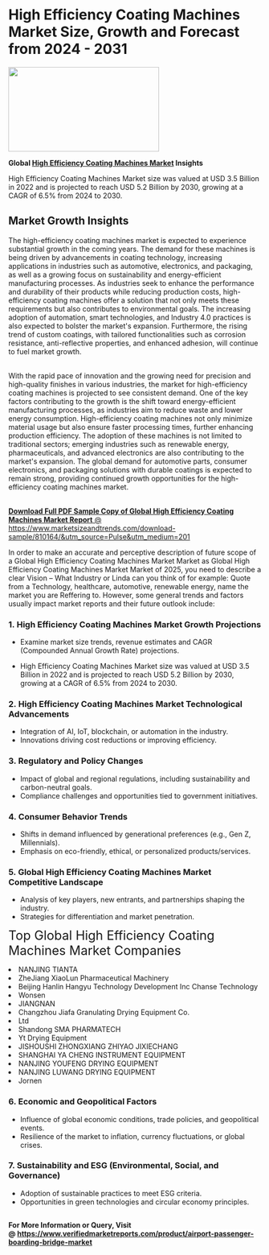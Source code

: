 <H1>High Efficiency Coating Machines Market Size, Growth and Forecast from 2024 - 2031</H1><img class="aligncenter size-medium wp-image-584254" src="https://thirdeyenews.in/wp-content/uploads/2024/09/Global-Market-Research-300x168.jpeg" alt="" width="300" height="168" /><p><strong>Global&nbsp;<a href="https://www.marketsizeandtrends.com/download-sample/810164/&amp;utm_source=Pulse&amp;utm_medium=201">High Efficiency Coating Machines Market</a> Insights</strong></p><p>High Efficiency Coating Machines Market size was valued at USD 3.5 Billion in 2022 and is projected to reach USD 5.2 Billion by 2030, growing at a CAGR of 6.5% from 2024 to 2030.</p><p><h2>Market Growth Insights</h2> <p>The high-efficiency coating machines market is expected to experience substantial growth in the coming years. The demand for these machines is being driven by advancements in coating technology, increasing applications in industries such as automotive, electronics, and packaging, as well as a growing focus on sustainability and energy-efficient manufacturing processes. As industries seek to enhance the performance and durability of their products while reducing production costs, high-efficiency coating machines offer a solution that not only meets these requirements but also contributes to environmental goals. The increasing adoption of automation, smart technologies, and Industry 4.0 practices is also expected to bolster the market's expansion. Furthermore, the rising trend of custom coatings, with tailored functionalities such as corrosion resistance, anti-reflective properties, and enhanced adhesion, will continue to fuel market growth. <br><br> <a href="#"></a> </p> <p>With the rapid pace of innovation and the growing need for precision and high-quality finishes in various industries, the market for high-efficiency coating machines is projected to see consistent demand. One of the key factors contributing to the growth is the shift toward energy-efficient manufacturing processes, as industries aim to reduce waste and lower energy consumption. High-efficiency coating machines not only minimize material usage but also ensure faster processing times, further enhancing production efficiency. The adoption of these machines is not limited to traditional sectors; emerging industries such as renewable energy, pharmaceuticals, and advanced electronics are also contributing to the market's expansion. The global demand for automotive parts, consumer electronics, and packaging solutions with durable coatings is expected to remain strong, providing continued growth opportunities for the high-efficiency coating machines market. <br><br> <a href="#"></p><p><span class=""><strong>Download Full PDF Sample Copy of Global High Efficiency Coating Machines Market Report</strong> @ <a href="https://www.marketsizeandtrends.com/download-sample/810164/&amp;utm_source=Pulse&amp;utm_medium=201" target="_blank">https://www.marketsizeandtrends.com/download-sample/810164/&amp;utm_source=Pulse&amp;utm_medium=201</a></span></p><p>In order to make an accurate and perceptive description of future scope of a Global&nbsp;High Efficiency Coating Machines Market Market as Global&nbsp;High Efficiency Coating Machines Market Market of 2025, you need to describe a clear Vision &ndash; What Industry or Linda can you think of for example: Quote from a Technology, healthcare, automotive, renewable energy, name the market you are Reffering to. However, some general trends and factors usually impact market reports and their future outlook include:</p><h3>1.&nbsp;<strong>High Efficiency Coating Machines Market Growth Projections</strong></h3><ul><li>Examine market size trends, revenue estimates and CAGR (Compounded Annual Growth Rate) projections.</li><li><p>High Efficiency Coating Machines Market size was valued at USD 3.5 Billion in 2022 and is projected to reach USD 5.2 Billion by 2030, growing at a CAGR of 6.5% from 2024 to 2030.</p></li></ul><h3>2.&nbsp;<strong>High Efficiency Coating Machines Market Technological Advancements</strong></h3><ul><li>Integration of AI, IoT, blockchain, or automation in the industry.</li><li>Innovations driving cost reductions or improving efficiency.</li></ul><h3>3.&nbsp;<strong>Regulatory and Policy Changes</strong></h3><ul><li>Impact of global and regional regulations, including sustainability and carbon-neutral goals.</li><li>Compliance challenges and opportunities tied to government initiatives.</li></ul><h3>4.&nbsp;<strong>Consumer Behavior Trends</strong></h3><ul><li>Shifts in demand influenced by generational preferences (e.g., Gen Z, Millennials).</li><li>Emphasis on eco-friendly, ethical, or personalized products/services.</li></ul><h3>5.&nbsp;<strong>Global High Efficiency Coating Machines Market Competitive Landscape</strong></h3><ul><li>Analysis of key players, new entrants, and partnerships shaping the industry.</li><li>Strategies for differentiation and market penetration.</li></ul><p data-pm-slice="1 1 []"><span style="color: inherit; font-family: inherit; font-size: 25px;">Top Global High Efficiency Coating Machines Market Companies</span></p><div class="" data-test-id=""><p><li>NANJING TIANTA</li><li> ZheJiang XiaoLun Pharmaceutical Machinery</li><li> Beijing Hanlin Hangyu Technology Development Inc Chanse Technology</li><li> Wonsen</li><li> JIANGNAN</li><li> Changzhou Jiafa Granulating Drying Equipment Co.</li><li>Ltd</li><li> Shandong SMA PHARMATECH</li><li> Yt Drying Equipment</li><li> JISHOUSHI ZHONGXIANG ZHIYAO JIXIECHANG</li><li> SHANGHAI YA CHENG INSTRUMENT EQUIPMENT</li><li> NANJING YOUFENG DRYING EQUIPMENT</li><li> NANJING LUWANG DRYING EQUIPMENT</li><li> Jornen</li></p></div><h3>6.&nbsp;<strong>Economic and Geopolitical Factors</strong></h3><ul><li>Influence of global economic conditions, trade policies, and geopolitical events.</li><li>Resilience of the market to inflation, currency fluctuations, or global crises.</li></ul><h3>7.&nbsp;<strong>Sustainability and ESG (Environmental, Social, and Governance)</strong></h3><ul><li>Adoption of sustainable practices to meet ESG criteria.</li><li>Opportunities in green technologies and circular economy principles.</li></ul><h2><strong style="font-size: 14px;">For More Information or Query, Visit @&nbsp;</strong><a style="background-color: #ffffff; font-size: 14px;" href="https://www.marketsizeandtrends.com/report/high-efficiency-coating-machines-market/" target="_blank">https://www.verifiedmarketreports.com/product/airport-passenger-boarding-bridge-market</a></h2>

